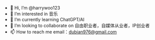 - 👋 Hi, I’m @harrywoo123
- 👀 I’m interested in 音乐  
- 🌱 I’m currently learning ChatGPT/AI
- 💞️ I’m looking to collaborate on 自由职业者，自媒体从业者，IP创业者
- 📫 How to reach me email：dubian976@gmail.com

<!---
harrywoo123/harrywoo123 is a ✨ special ✨ repository because its `README.md` (this file) appears on your GitHub profile.
You can click the Preview link to take a look at your changes.
--->
